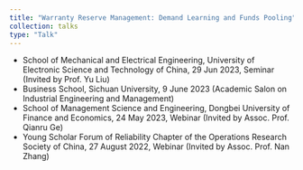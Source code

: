 ```yaml
---
title: "Warranty Reserve Management: Demand Learning and Funds Pooling"
collection: talks
type: "Talk"
---
```

<ul>
  <li>School of Mechanical and Electrical Engineering, University of Electronic Science and Technology of China, 29 Jun 2023, Seminar (Invited by Prof. Yu Liu)</li>
  <li>Business School, Sichuan University, 9 June 2023 (Academic Salon on Industrial Engineering and Management)</li>
  <li>School of Management Science and Engineering, Dongbei University of Finance and Economics, 24 May 2023, Webinar (Invited by Assoc. Prof. Qianru Ge)</li>
  <li>Young Scholar Forum of Reliability Chapter of the Operations Research Society of China, 27 August 2022, Webinar (Invited by Assoc. Prof. Nan Zhang)</li>
</ul>
